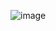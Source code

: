 ![image](https://github.com/mikeredev/dotfiles/assets/132297919/9f9d0392-8074-4e6a-b200-143ad17edb70)
